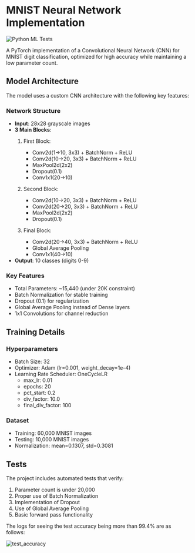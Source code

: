 # MNIST Neural Network Implementation

![Python ML Tests](https://github.com/Amlan66/MNISTNeuralNetwork/actions/workflows/python-app.yml/badge.svg)

A PyTorch implementation of a Convolutional Neural Network (CNN) for MNIST digit classification, optimized for high accuracy while maintaining a low parameter count.

## Model Architecture

The model uses a custom CNN architecture with the following key features:

### Network Structure
- **Input**: 28x28 grayscale images
- **3 Main Blocks**:
  1. First Block:
     - Conv2d(1→10, 3x3) + BatchNorm + ReLU
     - Conv2d(10→20, 3x3) + BatchNorm + ReLU
     - MaxPool2d(2x2)
     - Dropout(0.1)
     - Conv1x1(20→10)
  
  2. Second Block:
     - Conv2d(10→20, 3x3) + BatchNorm + ReLU
     - Conv2d(20→20, 3x3) + BatchNorm + ReLU
     - MaxPool2d(2x2)
     - Dropout(0.1)
  
  3. Final Block:
     - Conv2d(20→40, 3x3) + BatchNorm + ReLU
     - Global Average Pooling
     - Conv1x1(40→10)
- **Output**: 10 classes (digits 0-9)

### Key Features
- Total Parameters: ~15,440 (under 20K constraint)
- Batch Normalization for stable training
- Dropout (0.1) for regularization
- Global Average Pooling instead of Dense layers
- 1x1 Convolutions for channel reduction

## Training Details

### Hyperparameters
- Batch Size: 32
- Optimizer: Adam (lr=0.001, weight_decay=1e-4)
- Learning Rate Scheduler: OneCycleLR
  - max_lr: 0.01
  - epochs: 20
  - pct_start: 0.2
  - div_factor: 10.0
  - final_div_factor: 100

### Dataset
- Training: 60,000 MNIST images
- Testing: 10,000 MNIST images
- Normalization: mean=0.1307, std=0.3081

## Tests

The project includes automated tests that verify:
1. Parameter count is under 20,000
2. Proper use of Batch Normalization
3. Implementation of Dropout
4. Use of Global Average Pooling
5. Basic forward pass functionality

The logs for seeing the test accuracy being more than 99.4% are as follows:


![test_accuracy](https://github.com/user-attachments/assets/aebcfc5b-8c92-4036-9187-71ed2a35f2f8)
